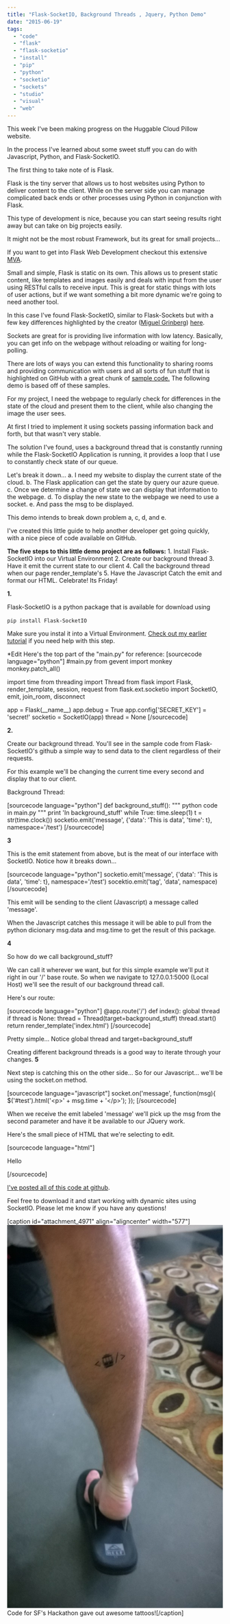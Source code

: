 ```yaml
---
title: "Flask-SocketIO, Background Threads , Jquery, Python Demo"
date: "2015-06-19"
tags: 
  - "code"
  - "flask"
  - "flask-socketio"
  - "install"
  - "pip"
  - "python"
  - "socketio"
  - "sockets"
  - "studio"
  - "visual"
  - "web"
---
```


This week I've been making progress on the Huggable Cloud Pillow website.

In the process I've learned about some sweet stuff you can do with Javascript, Python, and Flask-SocketIO.

The first thing to take note of is Flask.

Flask is the tiny server that allows us to host websites using Python to deliver content to the client. While on the server side you can manage complicated back ends or other processes using Python in conjunction with Flask.

This type of development is nice, because you can start seeing results right away but can take on big projects easily.

It might not be the most robust Framework, but its great for small projects…

If you want to get into Flask Web Development checkout this extensive [MVA](http://www.microsoftvirtualacademy.com/training-courses/introduction-to-creating-websites-using-python-and-flask).

Small and simple, Flask is static on its own. This allows us to present static content, like templates and images easily and deals with input from the user using RESTful calls to receive input. This is great for static things with lots of user actions, but if we want something a bit more dynamic we're going to need another tool.

In this case I've found Flask-SocketIO, similar to Flask-Sockets but with a few key differences highlighted by the creator ([Miguel Grinberg](https://twitter.com/miguelgrinberg)) [here](http://blog.miguelgrinberg.com/post/easy-websockets-with-flask-and-gevent).

Sockets are great for is providing live information with low latency. Basically, you can get info on the webpage without reloading or waiting for long-polling.

There are lots of ways you can extend this functionality to sharing rooms and providing communication with users and all sorts of fun stuff that is highlighted on GitHub with a great chunk of [sample code.](https://github.com/miguelgrinberg/Flask-SocketIO/tree/master/example) The following demo is based off of these samples.

For my project, I need the webpage to regularly check for differences in the state of the cloud and present them to the client, while also changing the image the user sees.

At first I tried to implement it using sockets passing information back and forth, but that wasn't very stable.

The solution I've found, uses a background thread that is constantly running while the Flask-SocketIO Application is running, it provides a loop that I use to constantly check state of our queue.

Let's break it down… a. I need my website to display the current state of the cloud. b. The Flask application can get the state by query our azure queue. c. Once we determine a change of state we can display that information to the webpage. d. To display the new state to the webpage we need to use a socket. e. And pass the msg to be displayed.

This demo intends to break down problem a, c, d, and e.

I've created this little guide to help another developer get going quickly, with a nice piece of code available on GitHub.

**The five steps to this little demo project are as follows:** 1. Install Flask-SocketIO into our Virtual Environment 2. Create our background thread 3. Have it emit the current state to our client 4. Call the background thread when our page render\_template's 5. Have the Javascript Catch the emit and format our HTML. Celebrate! Its Friday!

**1.**

Flask-SocketIO is a python package that is available for download using

`pip install Flask-SocketIO`

Make sure you instal it into a Virtual Environment. [Check out my earlier tutorial](http://timmyreilly.azurewebsites.net/python-flask-windows-development-environment-setup/) if you need help with this step.

\*Edit Here's the top part of the "main.py" for reference: \[sourcecode language="python"\] #main.py from gevent import monkey monkey.patch\_all()

import time from threading import Thread from flask import Flask, render\_template, session, request from flask.ext.socketio import SocketIO, emit, join\_room, disconnect

app = Flask(\_\_name\_\_) app.debug = True app.config\['SECRET\_KEY'\] = 'secret!' socketio = SocketIO(app) thread = None \[/sourcecode\]

**2.**

Create our background thread. You'll see in the sample code from Flask-SocketIO's github a simple way to send data to the client regardless of their requests.

For this example we'll be changing the current time every second and display that to our client.

Background Thread:

\[sourcecode language="python"\] def background\_stuff(): """ python code in main.py """ print 'In background\_stuff' while True: time.sleep(1) t = str(time.clock()) socketio.emit('message', {'data': 'This is data', 'time': t}, namespace='/test') \[/sourcecode\]

**3**

This is the emit statement from above, but is the meat of our interface with SocketIO. Notice how it breaks down...

\[sourcecode language="python"\] socketio.emit('message', {'data': 'This is data', 'time': t}, namespace='/test') socektio.emit('tag', 'data', namespace) \[/sourcecode\]

This emit will be sending to the client (Javascript) a message called 'message'.

When the Javascript catches this message it will be able to pull from the python dicionary msg.data and msg.time to get the result of this package.

**4**

So how do we call background\_stuff?

We can call it wherever we want, but for this simple example we'll put it right in our '/' base route. So when we navigate to 127.0.0.1:5000 (Local Host) we'll see the result of our background thread call.

Here's our route:

\[sourcecode language="python"\] @app.route('/') def index(): global thread if thread is None: thread = Thread(target=background\_stuff) thread.start() return render\_template('index.html') \[/sourcecode\]

Pretty simple… Notice global thread and target=background\_stuff

Creating different background threads is a good way to iterate through your changes. **5**

Next step is catching this on the other side… So for our Javascript… we'll be using the socket.on method.

\[sourcecode language="javascript"\] socket.on('message', function(msg){ $('#test').html('&lt;p&gt;' + msg.time + '&lt;/p&gt;'); }); \[/sourcecode\]

When we receive the emit labeled 'message' we'll pick up the msg from the second parameter and have it be available to our JQuery work.

Here's the small piece of HTML that we're selecting to edit.

\[sourcecode language="html"\] <body> <p id='test'>Hello</p> </body> \[/sourcecode\]

[I've posted all of this code at github](https://github.com/timmyreilly/Demo-Flask-SocketIO).

Feel free to download it and start working with dynamic sites using SocketIO. Please let me know if you have any questions!

\[caption id="attachment\_4971" align="aligncenter" width="577"\]![Code for SF's Hackathon gave out awesome tattoos!](images/WP_20150606_16_12_34_Pro-577x1024.jpg) Code for SF's Hackathon gave out awesome tattoos!\[/caption\]
